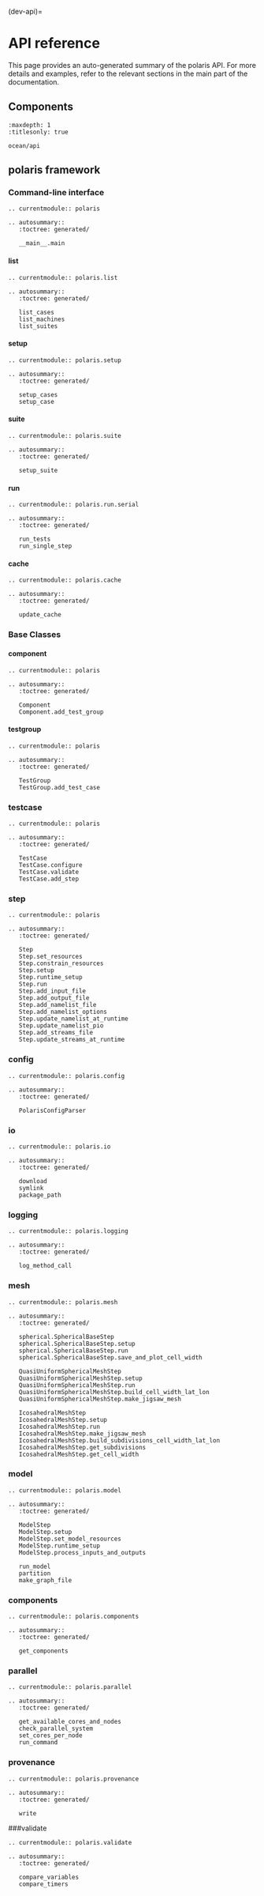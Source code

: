(dev-api)=

# API reference

This page provides an auto-generated summary of the polaris API. For more
details and examples, refer to the relevant sections in the main part of the
documentation.

## Components

```{toctree}
:maxdepth: 1
:titlesonly: true

ocean/api
```

## polaris framework

### Command-line interface

```{eval-rst}
.. currentmodule:: polaris

.. autosummary::
   :toctree: generated/

   __main__.main

```

#### list

```{eval-rst}
.. currentmodule:: polaris.list

.. autosummary::
   :toctree: generated/

   list_cases
   list_machines
   list_suites
```

#### setup

```{eval-rst}
.. currentmodule:: polaris.setup

.. autosummary::
   :toctree: generated/

   setup_cases
   setup_case
```

#### suite

```{eval-rst}
.. currentmodule:: polaris.suite

.. autosummary::
   :toctree: generated/

   setup_suite
```

#### run

```{eval-rst}
.. currentmodule:: polaris.run.serial

.. autosummary::
   :toctree: generated/

   run_tests
   run_single_step

```

#### cache

```{eval-rst}
.. currentmodule:: polaris.cache

.. autosummary::
   :toctree: generated/

   update_cache

```

### Base Classes

#### component

```{eval-rst}
.. currentmodule:: polaris

.. autosummary::
   :toctree: generated/

   Component
   Component.add_test_group
```

#### testgroup

```{eval-rst}
.. currentmodule:: polaris

.. autosummary::
   :toctree: generated/

   TestGroup
   TestGroup.add_test_case
```

### testcase

```{eval-rst}
.. currentmodule:: polaris

.. autosummary::
   :toctree: generated/

   TestCase
   TestCase.configure
   TestCase.validate
   TestCase.add_step
```

### step

```{eval-rst}
.. currentmodule:: polaris

.. autosummary::
   :toctree: generated/

   Step
   Step.set_resources
   Step.constrain_resources
   Step.setup
   Step.runtime_setup
   Step.run
   Step.add_input_file
   Step.add_output_file
   Step.add_namelist_file
   Step.add_namelist_options
   Step.update_namelist_at_runtime
   Step.update_namelist_pio
   Step.add_streams_file
   Step.update_streams_at_runtime
```

### config

```{eval-rst}
.. currentmodule:: polaris.config

.. autosummary::
   :toctree: generated/

   PolarisConfigParser
```

### io

```{eval-rst}
.. currentmodule:: polaris.io

.. autosummary::
   :toctree: generated/

   download
   symlink
   package_path
```

### logging

```{eval-rst}
.. currentmodule:: polaris.logging

.. autosummary::
   :toctree: generated/

   log_method_call
```

### mesh

```{eval-rst}
.. currentmodule:: polaris.mesh

.. autosummary::
   :toctree: generated/

   spherical.SphericalBaseStep
   spherical.SphericalBaseStep.setup
   spherical.SphericalBaseStep.run
   spherical.SphericalBaseStep.save_and_plot_cell_width

   QuasiUniformSphericalMeshStep
   QuasiUniformSphericalMeshStep.setup
   QuasiUniformSphericalMeshStep.run
   QuasiUniformSphericalMeshStep.build_cell_width_lat_lon
   QuasiUniformSphericalMeshStep.make_jigsaw_mesh

   IcosahedralMeshStep
   IcosahedralMeshStep.setup
   IcosahedralMeshStep.run
   IcosahedralMeshStep.make_jigsaw_mesh
   IcosahedralMeshStep.build_subdivisions_cell_width_lat_lon
   IcosahedralMeshStep.get_subdivisions
   IcosahedralMeshStep.get_cell_width
```

### model

```{eval-rst}
.. currentmodule:: polaris.model

.. autosummary::
   :toctree: generated/
   
   ModelStep
   ModelStep.setup
   ModelStep.set_model_resources
   ModelStep.runtime_setup
   ModelStep.process_inputs_and_outputs

   run_model
   partition
   make_graph_file
```

### components

```{eval-rst}
.. currentmodule:: polaris.components

.. autosummary::
   :toctree: generated/

   get_components
```

### parallel

```{eval-rst}
.. currentmodule:: polaris.parallel

.. autosummary::
   :toctree: generated/

   get_available_cores_and_nodes
   check_parallel_system
   set_cores_per_node
   run_command
```

### provenance

```{eval-rst}
.. currentmodule:: polaris.provenance

.. autosummary::
   :toctree: generated/

   write
```


###validate

```{eval-rst}
.. currentmodule:: polaris.validate

.. autosummary::
   :toctree: generated/

   compare_variables
   compare_timers
```
